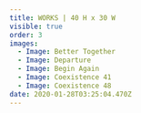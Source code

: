 ```yaml
---
title: WORKS | 40 H x 30 W
visible: true
order: 3
images:
  - Image: Better Together
  - Image: Departure
  - Image: Begin Again
  - Image: Coexistence 41
  - Image: Coexistence 48
date: 2020-01-28T03:25:04.470Z
---
```


